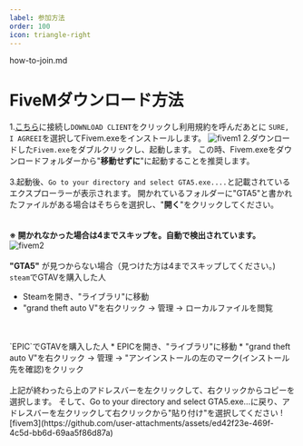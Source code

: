 ```yaml
---
label: 参加方法
order: 100
icon: triangle-right
---
```


how-to-join.md

# FiveMダウンロード方法
1.[こちら](http://fivem.net/)に接続し`DOWNLOAD CLIENT`をクリックし利用規約を呼んだあとに
`SURE, I AGREEI`を選択してFivem.exeをインストールします。
![fivem1](https://github.com/user-attachments/assets/3fb35d63-e6de-4185-9155-1e098ce88aaf)
2.ダウンロードした`Fivem.exe`をダブルクリックし、起動します。
この時、Fivem.exeをダウンロードフォルダーから"**移動せずに**"に起動することを推奨します。
<br>
<br>
3.起動後、`Go to your directory and select GTA5.exe....`と記載されているエクスプローラーが表示されます。
開かれているフォルダーに"GTA5"と書かれたファイルがある場合はそちらを選択し、"**開く**"をクリックしてください。  
<br>
<br>
**※ 開かれなかった場合は4までスキップを。自動で検出されています。**
![fivem2](https://github.com/user-attachments/assets/1e2809be-749b-4f30-acdf-96820aa75bed)
<br>
<br>
**"GTA5"** が見つからない場合（見つけた方は4までスキップしてください。)  
`steam`でGTAVを購入した人
* Steamを開き、"ライブラリ"に移動
* "grand theft auto V"を右クリック → 管理 → ローカルファイルを閲覧
<br>
<br>
`EPIC`でGTAVを購入した人  
* EPICを開き、"ライブラリ"に移動
* "grand theft auto V"を右クリック → 管理 → "アンインストールの左のマーク(インストール先を確認)をクリック
<br>
<br>
上記が終わったら上のアドレスバーを左クリックして、右クリックからコピーを選択します。
そして、Go to your directory and select GTA5.exe...に戻り、アドレスバーを左クリックして右クリックから"貼り付け"を選択してください
![fivem3](https://github.com/user-attachments/assets/ed42f23e-469f-4c5d-bb6d-69aa5f86d87a)
